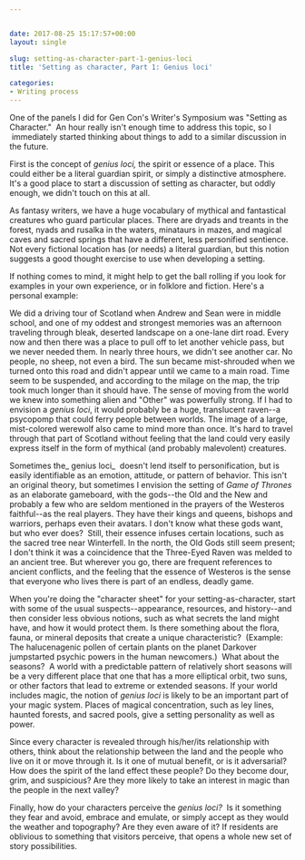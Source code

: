```yaml
---


date: 2017-08-25 15:17:57+00:00
layout: single

slug: setting-as-character-part-1-genius-loci
title: 'Setting as character, Part 1: Genius loci'

categories:
- Writing process
---
```


One of the panels I did for Gen Con's Writer's Symposium was "Setting as Character."  An hour really isn't enough time to address this topic, so I  immediately started thinking about things to add to a similar discussion in the future.

First is the concept of _genius loci,_ the spirit or essence of a place. This could either be a literal guardian spirit, or simply a distinctive atmosphere. It's a good place to start a discussion of setting as character, but oddly enough, we didn't touch on this at all.

As fantasy writers, we have a huge vocabulary of mythical and fantastical creatures who guard particular places. There are dryads and treants in the forest, nyads and rusalka in the waters, minataurs in mazes, and magical caves and sacred springs that have a different, less personified sentience. Not every fictional location has (or needs) a literal guardian, but this notion suggests a good thought exercise to use when developing a setting.

If nothing comes to mind, it might help to get the ball rolling if you look for examples in your own experience, or in folklore and fiction. Here's a personal example:

We did a driving tour of Scotland when Andrew and Sean were in middle school, and one of my oddest and strongest memories was an afternoon traveling through bleak, deserted landscape on a one-lane dirt road. Every now and then there was a place to pull off to let another vehicle pass, but we never needed them. In nearly three hours, we didn't see another car. No people, no sheep, not even a bird. The sun became mist-shrouded when we turned onto this road and didn't appear until we came to a main road. Time seem to be suspended, and according to the milage on the map, the trip took much longer than it should have. The sense of moving from the world we knew into something alien and "Other" was powerfully strong. If I had to envision a _genius loci_, it would probably be a huge, translucent raven--a psycopomp that could ferry people between worlds. The image of a large, mist-colored werewolf also came to mind more than once. It's hard to travel through that part of Scotland without feeling that the land could very easily express itself in the form of mythical (and probably malevolent) creatures.

Sometimes the_ genius loci_  doesn't lend itself to personification, but is easily identifiable as an emotion, attitude, or pattern of behavior. This isn't an original theory, but sometimes I envision the setting of _Game of Thrones_ as an elaborate gameboard, with the gods--the Old and the New and probably a few who are seldom mentioned in the prayers of the Westeros faithful--as the real players. They have their kings and queens, bishops and warriors, perhaps even their avatars. I don't know what these gods want, but who ever does?  Still, their essence infuses certain locations, such as the sacred tree near Winterfell. In the north, the Old Gods still seem present; I don't think it was a coincidence that the Three-Eyed Raven was melded to an ancient tree. But wherever you go, there are frequent references to ancient conflicts, and the feeling that the essence of Westeros is the sense that everyone who lives there is part of an endless, deadly game. 

When you're doing the "character sheet" for your setting-as-character, start with some of the usual suspects--appearance, resources, and history--and then consider less obvious notions, such as what secrets the land might have, and how it would protect them. Is there something about the flora, fauna, or mineral deposits that create a unique characteristic?  (Example: The halucenagenic pollen of certain plants on the planet Darkover jumpstarted psychic powers in the human newcomers.)  What about the seasons?  A world with a predictable pattern of relatively short seasons will be a very different place that one that has a more elliptical orbit, two suns, or other factors that lead to extreme or extended seasons. If your world includes magic, the notion of _genius loci_ is likely to be an important part of your magic system. Places of magical concentration, such as ley lines, haunted forests, and sacred pools, give a setting personality as well as power.

Since every character is revealed through his/her/its relationship with others, think about the relationship between the land and the people who live on it or move through it. Is it one of mutual benefit, or is it adversarial? How does the spirit of the land effect these people? Do they become dour, grim, and suspicious? Are they more likely to take an interest in magic than the people in the next valley?

Finally, how do your characters perceive the _genius loci?_  Is it something they fear and avoid, embrace and emulate, or simply accept as they would the weather and topography? Are they even aware of it? If residents are oblivious to something that visitors perceive, that opens a whole new set of story possibilities.
